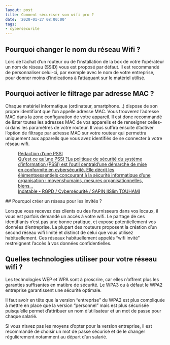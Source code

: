 ```yaml
---
layout: post
title: Comment sécuriser son wifi pro ?
date: '2020-01-27 08:00:00'
tags:
- cybersecurite
---
```


## Pourquoi changer le nom du réseau Wifi ?

Lors de l’achat d’un routeur ou de l’installation de la box de votre l’opérateur un nom de réseau (SSID) vous est proposé par défaut. Il est recommandé de personnaliser celui-ci, par exemple avec le nom de votre entreprise, pour donner moins d’indications à l’attaquant sur le matériel utilisé.

## Pourquoi activer le filtrage par adresse MAC ?

Chaque matériel informatique (ordinateur, smartphone…) dispose de son propre identifiant que l’on appelle adresse MAC. Vous trouverez l’adresse MAC dans la zone configuration de votre appareil. Il est donc recommandé de lister toutes les adresses MAC de vos appareils et de renseigner celles-ci dans les paramètres de votre routeur. Il vous suffira ensuite d’activer l’option de filtrage par adresse MAC sur votre routeur qui permettra uniquement aux appareils que vous avez identifiés de se connecter à votre réseau wifi.

<figure class="kg-card kg-bookmark-card"><a class="kg-bookmark-container" href=" __GHOST_URL__ /redaction-dune-pssi/"><div class="kg-bookmark-content">
<div class="kg-bookmark-title">Rédaction d’une PSSI</div>
<div class="kg-bookmark-description">Qu’est ce qu’une PSSI ?La politique de sécurité du système d’information (PSSI) est l’outil centrald’une démarche de mise en conformité en cybersécurité. Elle décrit les élémentsessentiels concourant à la sécurité informatique d’une organisation : moyenshumains, mesures organisationnelles, biens…</div>
<div class="kg-bookmark-metadata">
<img class="kg-bookmark-icon" src=" __GHOST_URL__ /favicon.png" alt=""><span class="kg-bookmark-author">Indatable - RGPD / Cybersécurité / SAPIN II</span><span class="kg-bookmark-publisher">Slim TOUHAMI</span>
</div>
</div>
<div class="kg-bookmark-thumbnail"><img src=" __GHOST_URL__ /content/images/2021/03/politique-securite-informatique-pssi-cybersecurite.jpg" alt=""></div></a></figure>
## Pourquoi créer un réseau pour les invités ?

Lorsque vous recevez des clients ou des fournisseurs dans vos locaux, il vous est parfois demandé un accès à votre wifi. Le partage de ces identifiants n’est pas une bonne pratique, et expose potentiellement vos données d’entreprise. La plupart des routeurs proposent la création d’un second réseau wifi limité et distinct de celui que vous utilisez habituellement. Ces réseaux habituellement appelés “wifi invité” restreignent l’accès à vos données confidentielles.

## Quelles technologies utiliser pour votre réseau wifi ?

Les technologies WEP et WPA sont à proscrire, car elles n’offrent plus les garanties suffisantes en matière de sécurité. Le WPA3 ou à défaut le WPA2 entreprise garantissent une sécurité optimale.

Il faut avoir en tête que la version “entreprise” du WPA2 est plus compliquée à mettre en place que la version “personnel” mais est plus sécurisée puisqu’elle permet d’attribuer un nom d’utilisateur et un mot de passe pour chaque salarié.

Si vous n’avez pas les moyens d’opter pour la version entreprise, il est recommandé de choisir un mot de passe sécurisé et de le changer régulièrement notamment au départ d’un salarié.

